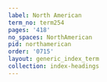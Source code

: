 ```yaml
---
label: North American
term_no: term254
pages: '418'
no_spaces: NorthAmerican
pid: northamerican
order: '0715'
layout: generic_index_term
collection: index-headings
---
```

